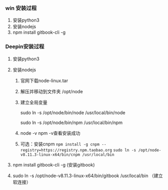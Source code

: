 ### win 安装过程
1. 安装python3
2. 安装nodejs
3. npm install gitbook-cli -g



### Deepin安装过程

1. 安装python3

2. 安装nodejs

   1. 官网下载node-linux.tar

   2. 解压并移动到文件夹 /opt/node

   3. 建立全局变量 

      sudo ln -s /opt/node/bin/node /usr/local/bin/node   

      sudo ln -s /opt/node/bin/npm /usr/local/bin/npm

   4. node -v    npm -v查看安装成功

   5. 可选：安装cnpm   `npm install -g cnpm --registry=https://registry.npm.taobao.org`
     `sudo ln -s /opt/node-v8.11.3-linux-x64/bin/cnpm /usr/local/bin`


3. npm install gitbook-cli -g    (安装gitbook)
4. sudo ln -s /opt/node-v8.11.3-linux-x64/bin/gitbook  /usr/local/bin   （建立软连接）


